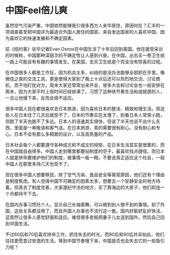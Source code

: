 # 中国Feel倍儿爽

虽然空气污染严重，中国依然能够吸引很多西方人来华居住，原因何在？汇丰的一项调查甚至把中国评为最适合外国人居住的国家。来自发达国家的人喜欢中国，因为喜欢它的快速发展和不确定因素。 

前《纽约客》驻华记者Evan Osnos在中国生活了十年后回到美国。他在接受采访的时候称，中国那种深层次的不确定性让人感到兴奋。在中国，出去买一卷卫生纸一路上可能会有有趣的事情发生。在美国，去买卫生纸是个完全没有惊喜的过程。 

在中国很多人都是工作狂，因为机会太多，纠结的是没办法能够全部抓在手里。像微信之类的交流工具，更是使得大家到了晚上十点后还可以热烈地交流，讨论商机，而不怕打扰对方。周末大家还常常出来开会，很多大会和讨论会也一般安排在周末，因为大家平时上班时间已经排满了。习惯了这种快节奏生活和成就感的人，一旦让他慢下来，反而会很不适应。 

很多中国人现在都很喜欢去日本旅游，因为喜欢日本的整洁、精致和慢生活。但这些人在日本住了几天后就受不了，日本的节奏实在太慢了，别看日本人常常小跑，但跑了半天也跑不了多远。日本人的语速其实很快，但说了半天也说不出什么东西，里面是一串敬语和客气话。在日本旅游，真的需要很有耐心。没有耐心和专心，日本不会有那么多精致的设计，以及高质量的产品。 

日本社会每个人都要遵守各种成文和不成文的规矩，在日本生活其实是很累的，而在中国就自由得多。中国人走到哪里都要钻制度的空子，最喜欢找点捷径。而日本人就是拼命要维护他们的制度，做事情一板一眼。不要说真正适应这个社会，一般中国人在那里多待几天也受不了。 

现在很多中国人想要移民，除了空气污染、食品安全等客观原因，他们还有个理由是制度焦虑。有人觉得中国不可确定的因素太多，想要去一个安静安全的地方待着。但真去了制度完善，大家遵纪守法的地方，买了靠海边的大房子，他们却连一个月都待不下去。 

在国内办事习惯托个人，显示自己长袖善舞，可以做到别人做不到的事情。到了外国，这些关系都没用了，而且外国人办事也不流行这一套。国内好脏好乱好快活，这竟然让很多人感觉舒服和适应。难怪很多老板把妻子儿女送到国外，然后自己回到中国生活。 

不过60后和70后喜欢拼命工作，抓住失去的时光，而80后和90后并非如此，他们往往更愿意过安逸的生活。等到中国节奏慢下来，中国是否也会失去它的一些吸引力呢？